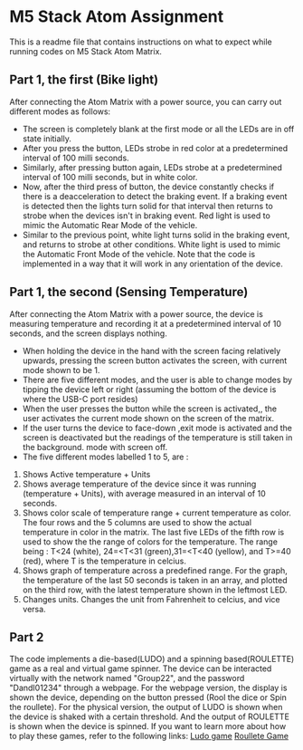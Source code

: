 # M5 Stack Atom Assignment

This is a readme file that contains instructions on what to expect while running codes on M5 Stack Atom Matrix.

## Part 1, the first (Bike light) 

After connecting the Atom Matrix with a power source, you can carry out different modes as follows:

* The screen is completely blank at the first mode or all the LEDs are in off state initially.
* After you press the button, LEDs strobe in red color at a predetermined interval of 100 milli seconds.
* Similarly, after pressing button again, LEDs strobe at a predetermined interval of 100 milli seconds, but in white color.
* Now, after the third press of button, the device constantly checks if there is a deacceleration to detect the braking event.
If a braking event is detected then the lights turn solid for that interval then returns to strobe when the devices isn't in braking event.
Red light is used to mimic the Automatic Rear Mode of the vehicle.
* Similar to the previous point, white light turns solid in the braking event, and returns to strobe at other conditions. White light is used to mimic the Automatic Front Mode of the vehicle.
Note that the code is implemented in a way that it will work in any orientation of the device.

## Part 1, the second (Sensing Temperature)

After connecting the Atom Matrix with a power source, the device is measuring temperature and recording it at a predetermined interval of 10 seconds, and the
screen displays nothing.

* When holding the device in the hand with the screen facing relatively upwards, pressing the screen button activates the screen, with current mode shown to be 1.
*  There are five different modes, and the user is able to change modes by tipping the device left or right (assuming the bottom of the device is where the USB-C port resides)
* When the user presses the button while the screen is activated,, the user activates the current mode shown on the screen of the matrix.
* If the user turns the device to face-down ,exit mode is activated and the screen is deactivated but the readings of the temperature is still taken in the background.
mode with screen off.
* The five different modes labelled 1 to 5, are :
1. Shows Active temperature + Units
2. Shows average temperature of the device since it was running (temperature + Units), with average measured in an interval of 10 seconds.
3. Shows color scale of temperature range + current temperature as color. The four rows and the 5 columns are used to show the actual temperature in color in the matrix. The last five LEDs of the fifth row is used to show the  the range of colors for the temperature.
The range being : T<24 (white), 24=<T<31 (green),31=<T<40 (yellow), and T>=40 (red), where T is the temperature in celcius.
4. Shows graph of temperature across a predefined range. For the graph, the temperature of the last 50 seconds is taken in an array, and plotted on the third row, with the latest temperature shown in the leftmost LED.
5. Changes units. Changes the unit from Fahrenheit to celcius, and vice versa.


## Part 2 

The code implements a die-based(LUDO) and a spinning based(ROULETTE) game as a real and virtual game spinner.
The device can be interacted virtually with the network named "Group22", and the password "DandI01234" through a webpage. 
For the webpage version, the display is shown the device, depending on the button pressed (Rool the dice or Spin the roullete).
For the physical version, the output of LUDO is shown when the device is shaked with a certain threshold. And the output of ROULETTE is shown when the device is spinned.
If you want to learn more about how to play these games, refer to the following links:
[Ludo game](https://www.youtube.com/watch?v=IHkRjn8XVtw&ab_channel=TripleSGames)
[Roullete Game](https://www.youtube.com/watch?v=Gcy3_HhFbyY&ab_channel=TripleSGamesTripleSGames)


